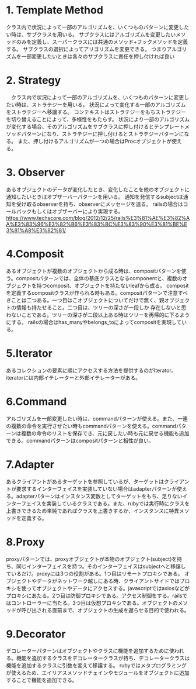 # 1. Template Method
  クラス内で状況によって一部のアルゴリズムを、いくつものパターンに変更したい時は、サブクラスを用いる。
  サブクラスにはアルゴリズムを変更したいメソッドのみを定義し、スーパークラスには共通のメソッド+フックメソッドを定義する。
  サブクラスの選択によってアリゴリズムを変更できる。
  つまりアルゴリズムを一部変更したいときは各々のサブクラスに責任を押し付ければ良い
# 2. Strategy
　クラス内で状況によって一部のアルゴリズムを、いくつものパターンに変更したい時は、ストラテジーを用いる。
  状況によって変化する一部のアルゴリズムをストラテジーへ移譲する。
  コンテキストはストラテジーをもちストラテジーを切り替えることによって、多様性をもたらす。
  状況により一部のアルゴリズムが変化する場合、そのアルゴリズムをサブクラスに押し付けるとテンプレートメソッドパターンになり、ストラテジーに押し付けるとストラテジーバターンになる。
  また、押し付けるアルゴリズムが一つの場合はProcオブジェクトが使える。
# 3. Observer
  あるオブジェクトのデータが変化したとき、変化したことを他のオブジェクトに通知したいときはオブザーバーパターンを用いる。
  通知を発信するsubjectは通知を受け取るobserverを持ち、observerにメッセージを送る。
  railsの場合はコールバックもしくはオブザーバーにより実現する。   　　      　https://www.techscore.com/blog/2012/12/25/rails%E3%81%AE%E3%82%AA%E3%83%96%E3%82%B6%E3%83%BC%E3%83%90%E3%81%BE%E3%81%A8%E3%82%81/
# 4.Composit
  あるオブジェクトが複数のオブジェクトから成る時は、compositパターンを使う。compositパターンでは、全体の基底クラスとなるcomponentと、複数のオブジェクトを持つcomposit、オブジェクトを持たないleafから成る。
  compositを定義するcompositクラスが作られる時もある。compositパターンで注意すべきことは二つある。一つ目はこオブジェクトについてだけで無く、親オブジェクトの情報も持たせること。二つ目は、ツリーの深さが一段しか
  存在しないと思わないことである。ツリーの深さが二段以上ある時はツリーを再帰的に下るようにする。
  railsの場合はhas_manyやbelongs_toによってcompositを実現している。
# 5.Iterator
  あるコレクションの要素に順にアクセスする方法を提供するのがIterator。iteratorには内部イテレーターと外部イテレーターがある。
# 6.Command
  アルゴリズムを一部変更したい時は、commandパターンが使える。また、一連の複数の命令を実行させたい時もcommandパターンを使える。commandパターンは複数の命令のリストを保存でき、元に戻したい時も元に戻せる機能も追加
  できる。commandパターンはcompositパターンと相性が良い。
# 7.Adapter
  あるクライアントがあるターゲットを参照しているが、ターゲットはクライアントが要求するインターフェイスを実装していない場合はadapterパターンが使える。adapterパターンはインスタンス変数としてターゲットをもち、足りないインターフェイスを実装しているクラスである。また、rubyでは実行時にクラスを上書きできるため単純であればクラスを上書きするか、インスタンスに特異メソッドを定義する。
# 8.Proxy
  proxyパターンでは、proxyオブジェクトが本物のオブジェクト(subject)を持ち、同じインターフェイスを持つ。そのインターフェイスはsubjectへと移譲しているだけ。proxyには3つの役割がある。1つ目はリモートプロキシである。
  オブジェクトやデータがネットワーク越しにある時、クライアントサイドではプロキシを使ってオブジェクトやデータにアクセスする。javascriptではaxiosなどがプロキシにあたる。2つ目は防御プロキシである。アクセス制御をする。railsではコントローラーに当たる。3つ目は仮想プロキシである。オブジェクトのメソッドが呼び出される直前まで、オブジェクトの生成を遅らせる目的で使われる。
# 9.Decorator
  デコレーターパターンはオブジェクトやクラスに機能を追加するために使われる。機能を追加するクラスをデコレータークラスが持ち、デコレータークラスは機能を追加するクラスに引数を変えて移譲する。
  rubyではメタプログラミングが使えるため、エイリアスメソッドチェインやモジュールをオブジェクトに追加することで機能を追加できる。
